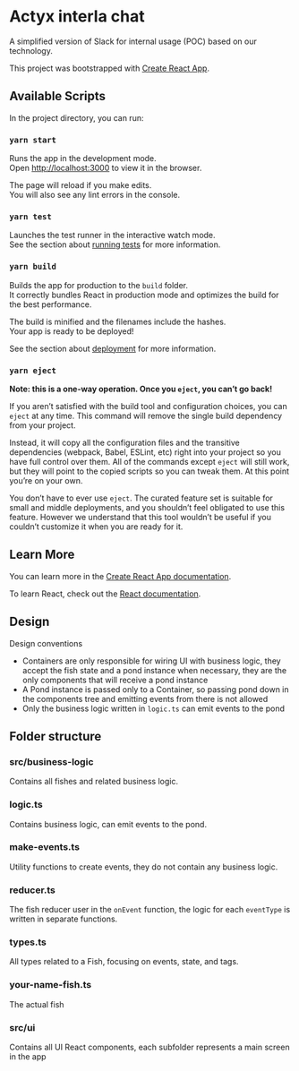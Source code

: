 # Actyx interla chat

A simplified version of Slack for internal usage (POC) based on our technology.

This project was bootstrapped with [Create React App](https://github.com/facebook/create-react-app).

## Available Scripts

In the project directory, you can run:

### `yarn start`

Runs the app in the development mode.\
Open [http://localhost:3000](http://localhost:3000) to view it in the browser.

The page will reload if you make edits.\
You will also see any lint errors in the console.

### `yarn test`

Launches the test runner in the interactive watch mode.\
See the section about [running tests](https://facebook.github.io/create-react-app/docs/running-tests) for more information.

### `yarn build`

Builds the app for production to the `build` folder.\
It correctly bundles React in production mode and optimizes the build for the best performance.

The build is minified and the filenames include the hashes.\
Your app is ready to be deployed!

See the section about [deployment](https://facebook.github.io/create-react-app/docs/deployment) for more information.

### `yarn eject`

**Note: this is a one-way operation. Once you `eject`, you can’t go back!**

If you aren’t satisfied with the build tool and configuration choices, you can `eject` at any time. This command will remove the single build dependency from your project.

Instead, it will copy all the configuration files and the transitive dependencies (webpack, Babel, ESLint, etc) right into your project so you have full control over them. All of the commands except `eject` will still work, but they will point to the copied scripts so you can tweak them. At this point you’re on your own.

You don’t have to ever use `eject`. The curated feature set is suitable for small and middle deployments, and you shouldn’t feel obligated to use this feature. However we understand that this tool wouldn’t be useful if you couldn’t customize it when you are ready for it.

## Learn More

You can learn more in the [Create React App documentation](https://facebook.github.io/create-react-app/docs/getting-started).

To learn React, check out the [React documentation](https://reactjs.org/).

## Design

Design conventions

- Containers are only responsible for wiring UI with business logic, they accept the fish state and a pond instance when necessary, they are the only components that will receive a pond instance
- A Pond instance is passed only to a Container, so passing pond down in the components tree and emitting events from there is not allowed
- Only the business logic written in `logic.ts` can emit events to the pond

## Folder structure

### src/business-logic

Contains all fishes and related business logic.

### logic.ts

Contains business logic, can emit events to the pond.

### make-events.ts

Utility functions to create events, they do not contain any business logic.

### reducer.ts

The fish reducer user in the `onEvent` function, the logic for each `eventType` is written in separate functions.

### types.ts

All types related to a Fish, focusing on events, state, and tags.

### your-name-fish.ts

The actual fish

### src/ui

Contains all UI React components, each subfolder represents a main screen in the app
